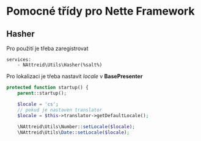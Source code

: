 # Pomocné třídy pro Nette Framework

## Hasher
Pro použití je třeba zaregistrovat
```neon
services:
    - NAttreid\Utils\Hasher(%salt%)
```

Pro lokalizaci je třeba nastavit *locale* v **BasePresenter**
```php
protected function startup() {
    parent::startup();

    $locale = 'cs';
    // pokud je nastaven translator
    $locale = $this->translator->getDefaultLocale();
    
    \NAttreid\Utils\Number::setLocale($locale);
    \NAttreid\Utils\Date::setLocale($locale);
```
